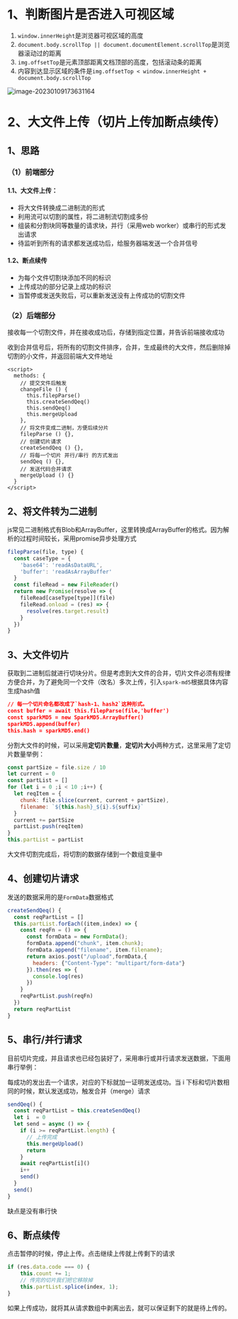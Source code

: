 # 1、判断图片是否进入可视区域

1. `window.innerHeight`是浏览器可视区域的高度
2. `document.body.scrollTop || document.documentElement.scrollTop`是浏览器滚动过的距离
3. `img.offsetTop`是元素顶部距离文档顶部的高度，包括滚动条的距离
4. 内容到达显示区域的条件是`img.offsetTop < window.innerHeight + document.body.scrollTop`

![image-20230109173631164](https://raw.githubusercontent.com/Rainchen0504/picture/master/202301091736437.png)



# 2、大文件上传（切片上传加断点续传）

## 1、思路

### （1）前端部分

#### 1.1、大文件上传：

- 将大文件转换成二进制流的形式
- 利用流可以切割的属性，将二进制流切割成多份
- 组装和分割块同等数量的请求块，并行（采用web worker）或串行的形式发出请求
- 待监听到所有的请求都发送成功后，给服务器端发送一个合并信号

#### 1.2、断点续传

- 为每个文件切割块添加不同的标识
- 上传成功的部分记录上成功的标识
- 当暂停或发送失败后，可以重新发送没有上传成功的切割文件

### （2）后端部分

接收每一个切割文件，并在接收成功后，存储到指定位置，并告诉前端接收成功

收到合并信号后，将所有的切割文件排序，合并，生成最终的大文件，然后删除掉切割的小文件，并返回前端大文件地址

```vue
<script>
  methods: {
    // 提交文件后触发
    changeFile () {
      this.filepParse()
      this.createSendQeq()
      this.sendQeq()
      this.mergeUpload
    },
    // 将文件变成二进制，方便后续分片
    filepParse () {},
    // 创建切片请求
    createSendQeq () {},
    // 将每一个切片 并行/串行 的方式发出
    sendQeq () {},
    // 发送代码合并请求
    mergeUpload () {}
  }
</script>
```



## 2、将文件转为二进制

js常见二进制格式有Blob和ArrayBuffer，这里转换成ArrayBuffer的格式。因为解析的过程时间较长，采用promise异步处理方式

```js
filepParse(file, type) {
  const caseType = {
    'base64': 'readAsDataURL',
    'buffer': 'readAsArrayBuffer'
  }
  const fileRead = new FileReader()
  return new Promise(resolve => {
    fileRead[caseType[type]](file)
    fileRead.onload = (res) => {
      resolve(res.target.result)
    }
  })
}
```



## 3、大文件切片

获取到二进制后就进行切块分片。但是考虑到大文件的合并，切片文件必须有规律方便合并，为了避免同一个文件（改名）多次上传，引入`spark-md5`根据具体内容生成hash值

```json
// 每一个切片命名都改成了`hash-1、hash2`这种形式。
const buffer = await this.filepParse(file,'buffer')
const sparkMD5 = new SparkMD5.ArrayBuffer()
sparkMD5.append(buffer)
this.hash = sparkMD5.end()
```

分割大文件的时候，可以采用**定切片数量**，**定切片大小**两种方式，这里采用了定切片数量举例：

```js
const partSize = file.size / 10
let current = 0
const partList = []
for (let i = 0 ;i < 10 ;i++) {
  let reqItem = {
    chunk: file.slice(current, current + partSize),
    filename: `${this.hash}_${i}.${suffix}`
  }
  current += partSize
  partList.push(reqItem)
}
this.partList = partList
```

大文件切割完成后，将切割的数据存储到一个数组变量中



## 4、创建切片请求

发送的数据采用的是`FormData`数据格式

```js
createSendQeq() {
  const reqPartList = []
  this.partList.forEach((item,index) => {
    const reqFn = () => {
      const formData = new FormData();
      formData.append("chunk", item.chunk);
      formData.append("filename", item.filename);
      return axios.post("/upload",formData,{
        headers: {"Content-Type": "multipart/form-data"}
      }).then(res => {
        console.log(res)
      })
    }
    reqPartList.push(reqFn)
  })
  return reqPartList
}
```



## 5、串行/并行请求

目前切片完成，并且请求也已经包装好了，采用串行或并行请求发送数据，下面用串行举例：

每成功的发出去一个请求，对应的下标就加一证明发送成功。当 i 下标和切片数相同的时候，默认发送成功，触发合并（merge）请求

```js
sendQeq() {
  const reqPartList = this.createSendQeq()
  let i  = 0 
  let send = async () => {
    if (i >= reqPartList.length) { 
      // 上传完成
      this.mergeUpload()
      return 
    }
    await reqPartList[i]()
    i++
    send()
  }
  send()
}
```

缺点是没有串行快



## 6、断点续传

点击暂停的时候，停止上传。点击继续上传就上传剩下的请求

```js
if (res.data.code === 0) {
    this.count += 1;
    // 传完的切片我们把它移除掉
    this.partList.splice(index, 1);
}
```

如果上传成功，就将其从请求数组中剥离出去，就可以保证剩下的就是待上传的。
